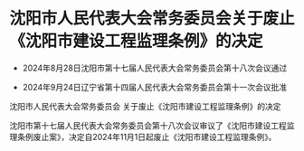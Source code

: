 # 沈阳市人民代表大会常务委员会关于废止《沈阳市建设工程监理条例》的决定

- 2024年8月28日沈阳市第十七届人民代表大会常务委员会第十八次会议通过

- 2024年9月24日辽宁省第十四届人民代表大会常务委员会第十一次会议批准

<!-- INFO END -->

沈阳市人民代表大会常务委员会 关于废止《沈阳市建设工程监理条例》的决定

沈阳市第十七届人民代表大会常务委员会第十八次会议审议了《沈阳市建设工程监理条例废止案》，决定自2024年11月1日起废止《沈阳市建设工程监理条例》。
